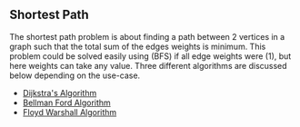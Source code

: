 ## Shortest Path
The shortest path problem is about finding a path between 2 vertices in a graph such that the total sum of the edges weights is minimum. This problem could be solved easily using (BFS) if all edge weights were (1), but here weights can take any value. Three different algorithms are discussed below depending on the use-case.

* [Dijkstra's Algorithm](Traversal%20Algorithms/Dijkstra'sAlgorithm/readme.md)
* [Bellman Ford Algorithm](BellmanFordAlgorithm/readme.md)
* [Floyd Warshall Algorithm](FloydWarshallAlgorithm/readme.md)